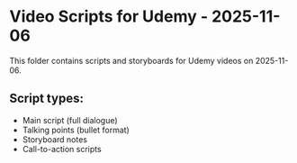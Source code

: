 # Video Scripts for Udemy - 2025-11-06

This folder contains scripts and storyboards for Udemy videos on 2025-11-06.

## Script types:
- Main script (full dialogue)
- Talking points (bullet format)
- Storyboard notes
- Call-to-action scripts
